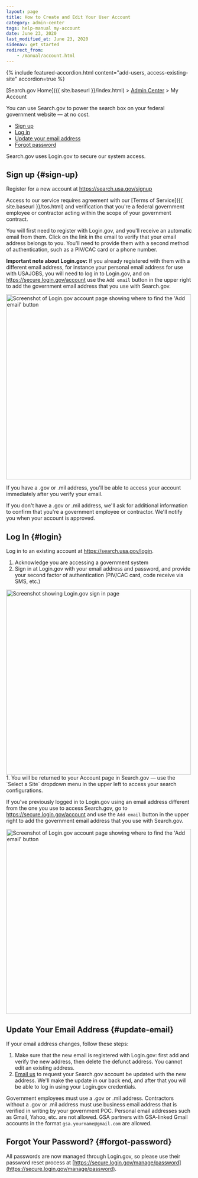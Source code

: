 ```yaml
---
layout: page
title: How to Create and Edit Your User Account
category: admin-center
tags: help-manual my-account
date: June 23, 2020
last_modified_at: June 23, 2020
sidenav: get_started
redirect_from:
    - /manual/account.html
---
```


{% include featured-accordion.html content="add-users, access-existing-site" accordion=true %}


[Search.gov Home]({{ site.baseurl }}/index.html) > [Admin Center](https://search.usa.gov/sites) > My Account

You can use Search.gov to power the search box on your federal government website &mdash; at no cost.

* [Sign up](#sign-up)
* [Log in](#login)
* [Update your email address](#update-email)
* [Forgot password](#forgot-password)

Search.gov uses Login.gov to secure our system access.

## Sign up {#sign-up}

Register for a new account at <https://search.usa.gov/signup>

Access to our service requires agreement with our [Terms of Service]({{ site.baseurl }}/tos.html) and verification that you're a federal government employee or contractor acting within the scope of your government contract.

You will first need to register with Login.gov, and you'll receive an automatic email from them. Click on the link in the email to verify that your email address belongs to you. You'll need to provide them with a second method of authentication, such as a PIV/CAC card or a phone number.

**Important note about Login.gov:** If you already registered with them with a different email address, for instance your personal email address for use with USAJOBS, you will need to log in to Login.gov, and on https://secure.login.gov/account use the `Add email` button in the upper right to add the government email address that you use with Search.gov.

<img src="{{ site.url }}/assets/img/site/login_gov-add-email.png"  width="500px" alt="Screenshot of Login.gov account page showing where to find the 'Add email' button" title="Add another email in Login.gov">

If you have a .gov or .mil address, you'll be able to access your account immediately after you verify your email.

If you don't have a .gov or .mil address, we'll ask for additional information to confirm that you're a government employee or contractor. We'll notify you when your account is approved.

## Log In {#login}

Log in to an existing account at <https://search.usa.gov/login>. 

1. Acknowledge you are accessing a government system
1. Sign in at Login.gov with your email address and password, and provide your second factor of authentication (PIV/CAC card, code receive via SMS, etc.) <br />
<img src="{{ site.url }}/assets/img/site/login-gov-sign-in.png" width="500px" alt="Screenshot showing Login.gov sign in page" title="Sign in to Login.gov">
1. You will be returned to your Account page in Search.gov &mdash; use the `Select a Site` dropdown menu in the upper left to access your search configurations.

If you've previously logged in to Login.gov using an email address different from the one you use to access Search.gov, go to https://secure.login.gov/account and use the `Add email` button in the upper right to add the government email address that you use with Search.gov.

<img src="{{ site.url }}/assets/img/site/login_gov-add-email.png" width="500px" alt="Screenshot of Login.gov account page showing where to find the 'Add email' button" title="Add another email in Login.gov">

## Update Your Email Address {#update-email}

If your email address changes, follow these steps: 

1. Make sure that the new email is registered with Login.gov: first add and verify the new address, then delete the defunct address. You cannot edit an existing address.
1. [Email us](mailto:search@gsa.gov) to request your Search.gov account be updated with the new address. We'll make the update in our back end, and after that you will be able to log in using your Login.gov credentials.

Government employees must use a .gov or .mil address. Contractors without a .gov or .mil address must use business email address that is verified in writing by your government POC. Personal email addresses such as Gmail, Yahoo, etc. are not allowed. GSA partners with GSA-linked Gmail accounts in the format `gsa.yourname@gmail.com` are allowed.

## Forgot Your Password? {#forgot-password}

All passwords are now managed through Login.gov, so please use their password reset process at [https://secure.login.gov/manage/password](https://secure.login.gov/manage/password).
